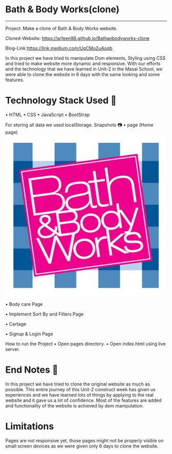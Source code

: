 # Bath & Body Works(clone)
________________________________________
Project: Make a clone of Bath & Body Works website.

Cloned-Website: https://arfeen98.github.io/Bathanbodyworks-clone

Blog-Link:https://link.medium.com/UqCMu2uAoqb

In this project we have tried to manipulate Dom elements, Styling using CSS and tried to make website more dynamic and responsive. With our efforts and the technology that we have learned in Unit-2 in the Masai School, we were able to clone the website in 6 days with the same looking and some features.

# Technology Stack Used 🌟
•	HTML
•	CSS
•	JavaScript
•	BootStrap
   
For storing all data we used localStorage.
Snapshots 📷
•	 page (Home page)
<img src='./bathandbodyicon.jpg' alt='logo'>
 




•	Body care Page
  
•	Implement Sort By and Filters  Page
  






•	Cartage
  
•	Signup & Login Page

 


How to run the Project
•	Open pages directory.
•	Open index.html using live server.

# End Notes 📑
In this project we have tried to  clone  the original website as much as possible. This entire journey of this Unit-2 construct week has given us 
experiences and we have learned lots of things by applying to the real website and it gave us a lot of confidence. Most of the features are added and functionality of the website is achieved by dom manipulation.

# Limitations
Pages are not responsive yet, those pages might not be properly visible on small screen devices as we were given only 6 days to clone the website.


